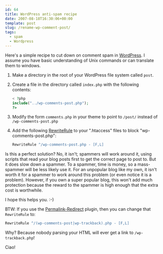 ```yaml
---
id: 64
title: WordPress anti-spam recipe
date: 2007-08-18T16:30:06+00:00
template: post
slug: /rename-wp-comment-post/
tags:
  - spam
  - Wordpress
---
```


Here's a simple recipe to cut down on comment spam in
[WordPress](http://wordpress.org/). I assume you have basic understanding of
Unix commands or can translate them to windows.

1.  Make a directory in the root of your WordPress file system called `post`.
2.  Create a file in the directory called `index.php` with the following
    contents:

    ```php
    < ?php
    include("../wp-comments-post.php");
    ?>
    ```

3.  Modify the form `comments.php` in your theme to point to `/post/` instead of
    `/wp-comments-post.php`
4.  Add the following
    [RewriteRule](http://httpd.apache.org/docs/2.2/mod/mod_rewrite.html#rewriterule)
    to your ".htaccess" files to block "wp-comments-post.php":

    ```apache
    RewriteRule ^/wp-comments-post.php - [F,L]
    ```

Is this a perfect solution? No, it isn't; spammers will work around it, using
scripts that read your blog posts first to get the correct page to post to. But
it does slow down a spammer. To a spammer, time is money, so a mass-spammer will
be less likely use it. For an unpopular blog like my own, it isn't worth it for
a spammer to work around this problem (or even notice it is a problem). However,
if you own a super popular blog, this won't add much protection because the
reward to the spammer is high enough that the extra cost is worthwhile.

I hope this helps you. :-)

BTW: If you use the
[Permalink-Redirect](http://fucoder.com/code/permalink-redirect/) plugin, then
you can change that `RewriteRule` to:

```apache
RewriteRule ^/(wp-comments-post|wp-trackback).php - [F,L]
```

Why? Because nobody parsing your HTML will ever get a link to
`/wp-trackback.php`!

Ciao!
